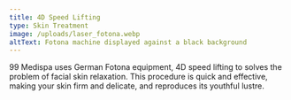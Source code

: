 ```yaml
---
title: 4D Speed Lifting
type: Skin Treatment
image: /uploads/laser_fotona.webp
altText: Fotona machine displayed against a black background
---
```

99 Medispa uses German Fotona equipment, 4D speed lifting to solves the problem of facial skin relaxation. This procedure is quick and effective, making your skin firm and delicate, and reproduces its youthful lustre.